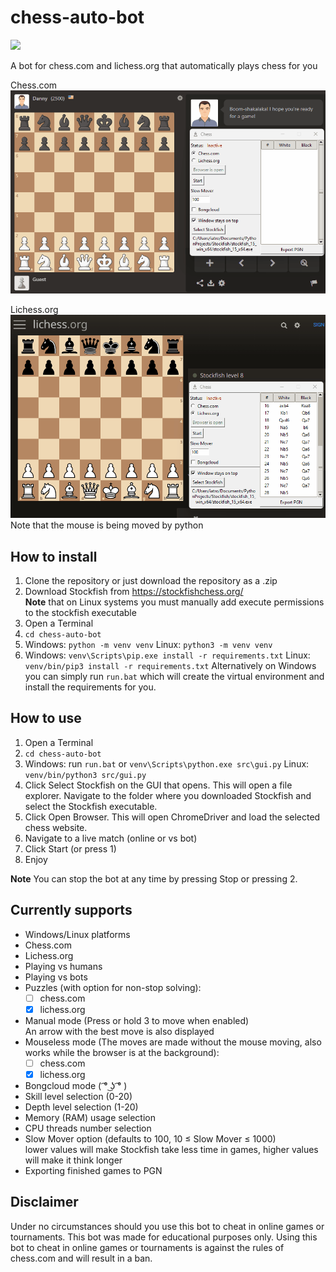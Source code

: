 # chess-auto-bot
<a target="_blank" href="https://www.paypal.com/donate/?hosted_button_id=J65KNQYEK88ML">
  <img src="https://img.shields.io/badge/Donate-PayPal-green.svg">
</a>

A bot for chess.com and lichess.org that automatically plays chess for you  

Chess.com  
![](match_chesscom.gif)  

Lichess.org  
![](match_lichess.gif)  
Note that the mouse is being moved by python

## How to install
1) Clone the repository or just download the repository as a .zip
2) Download Stockfish from https://stockfishchess.org/  
   **Note** that on Linux systems you must manually add execute permissions to the stockfish executable
3) Open a Terminal
4) `cd chess-auto-bot`
5) Windows: `python -m venv venv`
   Linux: `python3 -m venv venv`
6) Windows: `venv\Scripts\pip.exe install -r requirements.txt`
   Linux: `venv/bin/pip3 install -r requirements.txt`
   Alternatively on Windows you can simply run `run.bat` which will create the
   virtual environment and install the requirements for you.

## How to use
1) Open a Terminal
2) `cd chess-auto-bot`
3) Windows: run `run.bat` or `venv\Scripts\python.exe src\gui.py`
   Linux: `venv/bin/python3 src/gui.py`
4) Click Select Stockfish on the GUI that opens. This will open a file explorer. Navigate to the folder where you downloaded Stockfish and select the Stockfish executable.
5) Click Open Browser. This will open ChromeDriver and load the selected chess website.
6) Navigate to a live match (online or vs bot)
7) Click Start (or press 1)
8) Enjoy  

**Note** You can stop the bot at any time by pressing Stop or pressing 2.

## Currently supports
- Windows/Linux platforms
- Chess.com
- Lichess.org
- Playing vs humans
- Playing vs bots
- Puzzles (with option for non-stop solving):
    - [ ] chess.com
    - [x] lichess.org
- Manual mode (Press or hold 3 to move when enabled)  
  An arrow with the best move is also displayed
- Mouseless mode (The moves are made without the mouse moving, also works while the browser is at the background):
    - [ ] chess.com
    - [x] lichess.org
- Bongcloud mode ( ͡° ͜ʖ ͡° )
- Skill level selection (0-20)
- Depth level selection (1-20)
- Memory (RAM) usage selection
- CPU threads number selection
- Slow Mover option (defaults to 100, 10 &le; Slow Mover &le; 1000)  
  lower values will make Stockfish take less time in games, higher values will make it think longer
- Exporting finished games to PGN

## Disclaimer
Under no circumstances should you use this bot to cheat in online games or tournaments. This bot was made for educational purposes only.
Using this bot to cheat in online games or tournaments is against the rules of chess.com and will result in a ban.
